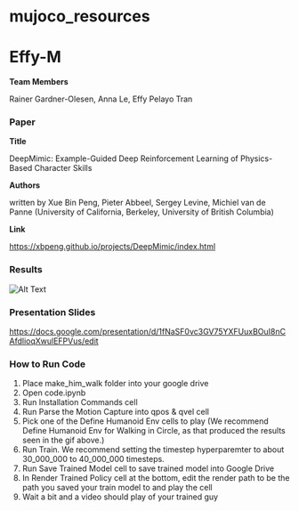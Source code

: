# mujoco_resources

# Effy-M

**Team Members**

Rainer Gardner-Olesen,
Anna Le,
Effy Pelayo Tran

### Paper

**Title**

DeepMimic: Example-Guided Deep Reinforcement Learning of Physics-Based Character Skills


**Authors**

written by Xue Bin Peng, Pieter Abbeel, Sergey Levine, Michiel van de Panne (University of California, Berkeley, University of British Columbia)


**Link**

https://xbpeng.github.io/projects/DeepMimic/index.html



### Results

![Alt Text](comparison.gif)

### Presentation Slides
https://docs.google.com/presentation/d/1fNaSF0vc3GV75YXFUuxBOuI8nCAfdlioqXwulEFPVus/edit

### How to Run Code

1) Place make_him_walk folder into your google drive
2) Open code.ipynb
3) Run Installation Commands cell
4) Run Parse the Motion Capture into qpos & qvel cell
5) Pick one of the Define Humanoid Env cells to play (We recommend Define Humanoid Env for Walking in Circle, as that produced the results seen in the gif above.)
6) Run Train. We recommend setting the timestep hyperparemter to about 30_000_000 to 40_000_000 timesteps.
7) Run Save Trained Model cell to save trained model into Google Drive
8) In Render Trained Policy cell at the bottom, edit the render path to be the path you saved your train model to and play the cell
9) Wait a bit and a video should play of your trained guy
